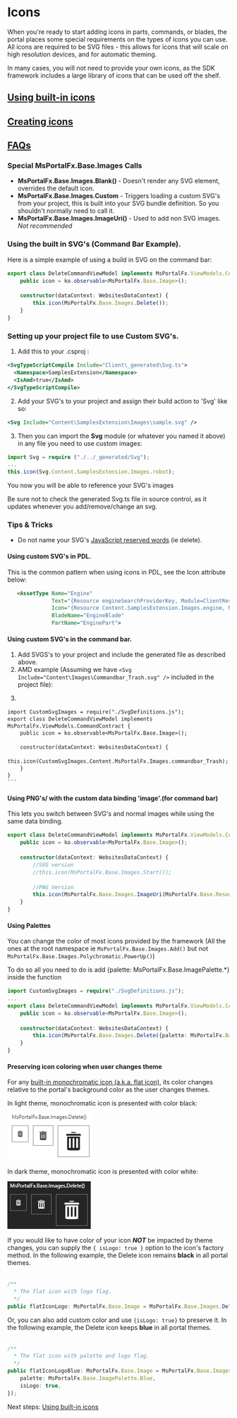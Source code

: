 
<a name="icons"></a>
# Icons

When you're ready to start adding icons in parts, commands, or blades, the portal places some special requirements on the types of icons you can use.  All icons are required to be SVG files - this allows for icons that will scale on high resolution devices, and for automatic theming.

In many cases, you will not need to provide your own icons, as the SDK framework includes a large library of icons that can be used off the shelf.

<a name="icons-using-built-in-icons-portalfx-icons-builtin-md"></a>
## <a href="portalfx-icons-builtin.md">Using built-in icons</a>
<a name="icons-creating-icons-portalfx-icons-creation-md"></a>
## <a href="portalfx-icons-creation.md">Creating icons</a>
<a name="icons-faqs-portalfx-icons-faq-md"></a>
## <a href="portalfx-icons-faq.md">FAQs</a>

<a name="icons-faqs-portalfx-icons-faq-md-special-msportalfx-base-images-calls"></a>
### Special MsPortalFx.Base.Images Calls

  * **MsPortalFx.Base.Images.Blank()** \- Doesn't render any SVG element, overrides the default icon.
  * **MsPortalFx.Base.Images.Custom** \- Triggers loading a custom SVG's from your project, this is built into your SVG bundle definition. So you shouldn't normally need to call it.
  * **MsPortalFx.Base.Images.ImageUri()** \- Used to add non SVG images. *Not recommended*

<a name="icons-faqs-portalfx-icons-faq-md-using-the-built-in-svg-s-command-bar-example"></a>
### Using the built in SVG&#39;s (Command Bar Example).

Here is a simple example of using a build in SVG on the command bar:

```ts
export class DeleteCommandViewModel implements MsPortalFx.ViewModels.CommandContract {
    public icon = ko.observable<MsPortalFx.Base.Image>();

    constructor(dataContext: WebsitesDataContext) {
        this.icon(MsPortalFx.Base.Images.Delete());
    }
}
```

<a name="icons-faqs-portalfx-icons-faq-md-setting-up-your-project-file-to-use-custom-svg-s"></a>
### Setting up your project file to use Custom SVG&#39;s.

1. Add this to your .csproj :

```xml
<SvgTypeScriptCompile Include="Client\_generated\Svg.ts">
  <Namespace>SamplesExtension</Namespace>
  <IsAmd>true</IsAmd>
</SvgTypeScriptCompile>
```

2. Add your SVG's to your project and assign their build action to 'Svg' like so:
```xml
<Svg Include="Content\SamplesExtension\Images\sample.svg" />
```

3. Then you can import the **Svg** module (or whatever you named it above) in any file you need to use custom images:

```ts
import Svg = require ("./../_generated/Svg");
...
this.icon(Svg.Content.SamplesExtension.Images.robot);
```

You now you will be able to reference your SVG's images

Be sure not to check the generated Svg.ts file in source control, as it updates whenever you add/remove/change an svg.

<a name="icons-faqs-portalfx-icons-faq-md-tips-tricks"></a>
### Tips &amp; Tricks

- Do not name your SVG's <a href="http://msdn.microsoft.com/en-us/library/ie/0779sbks(v=vs.94).aspx" target="_blank">JavaScript reserved words</a> (ie delete).

<a name="icons-faqs-portalfx-icons-faq-md-tips-tricks-using-custom-svg-s-in-pdl"></a>
#### Using custom SVG&#39;s in PDL.
  This is the common pattern when using icons in PDL, see the Icon attribute below:
  ```xml
     <AssetType Name="Engine"
                Text="{Resource engineSearchProviderKey, Module=ClientResources}"
                Icon="{Resource Content.SamplesExtension.Images.engine, Module=./../Generated/SvgDefinitions}"
                BladeName="EngineBlade"
                PartName="EnginePart">
  ```

<a name="icons-faqs-portalfx-icons-faq-md-tips-tricks-using-custom-svg-s-in-the-command-bar"></a>
#### Using custom SVG&#39;s in the command bar.

  1. Add SVGS's to your project and include the generated file as described above.
  2. AMD example (Assuming we have `<Svg Include="Content\Images\Commandbar_Trash.svg" />` included in the project file):
  3. ```ts
    import CustomSvgImages = require("./SvgDefinitions.js");
    export class DeleteCommandViewModel implements MsPortalFx.ViewModels.CommandContract {
        public icon = ko.observable<MsPortalFx.Base.Image>();

        constructor(dataContext: WebsitesDataContext) {
            this.icon(CustomSvgImages.Content.MsPortalFx.Images.commandbar_Trash);
        }
    }
    ```

<a name="icons-faqs-portalfx-icons-faq-md-tips-tricks-using-png-s-with-the-custom-data-binding-image-for-command-bar"></a>
#### Using PNG&#39;s/ with the custom data binding &#39;image&#39;.(for command bar)

This lets you switch between SVG's and normal images while using the same data binding.

```ts
export class DeleteCommandViewModel implements MsPortalFx.ViewModels.CommandContract {
    public icon = ko.observable<MsPortalFx.Base.Image>();

    constructor(dataContext: WebsitesDataContext) {
        //SVG version
        //this.icon(MsPortalFx.Base.Images.Start());

        //PNG Version
        this.icon(MsPortalFx.Base.Images.ImageUri(MsPortalFx.Base.Resources.getContentUri("Content/RemoteExtension/Images/Website_Commandbar_Play.png")));
    }
}
```

<a name="icons-faqs-portalfx-icons-faq-md-tips-tricks-using-palettes"></a>
#### Using Palettes

You can change the color of most icons provided by the framework (All the ones at the root namespace ie
`MsPortalFx.Base.Images.Add()` but not `MsPortalFx.Base.Images.Polychromatic.PowerUp()`)

To do so all you need to do is add {palette: MsPortalFx.Base.ImagePalette.*} inside the function

```ts
import CustomSvgImages = require("./SvgDefinitions.js");
...
export class DeleteCommandViewModel implements MsPortalFx.ViewModels.CommandContract {
    public icon = ko.observable<MsPortalFx.Base.Image>();

    constructor(dataContext: WebsitesDataContext) {
        this.icon(MsPortalFx.Base.Images.Delete({palette: MsPortalFx.Base.ImagePalette.Blue}));
    }
}
```

<a name="icons-faqs-portalfx-icons-faq-md-tips-tricks-preserving-icon-coloring-when-user-changes-theme"></a>
#### Preserving icon coloring when user changes theme

For any [built-in monochromatic icon (a.k.a. flat icon)](https://df.onecloud.azure-test.net/#blade/SamplesExtension/IconsMonochromaticBlade), its color changes relative to the portal's background color as the user changes themes.

In light theme, monochromatic icon is presented with color black:

![Flat icons with light theme][icon-light-theme]

In dark theme, monochromatic icon is presented with color white:

![Flat icons with dark theme][icon-dark-theme]

If you would like to have color of your icon ***NOT*** be impacted by theme changes, you can supply the `{ isLogo: true }` option to the icon's factory method.
In the following example, the Delete icon remains **black** in all portal themes.

```typescript

/**
  * The flat icon with logo flag.
  */
public flatIconLogo: MsPortalFx.Base.Image = MsPortalFx.Base.Images.Delete({ isLogo: true });

```

Or, you can also add custom color and use `{isLogo: true}` to preserve it.
In the following example, the Delete icon keeps **blue** in all portal themes.

```typescript

/**
  * The flat icon with palette and logo flag.
  */
public flatIconLogoBlue: MsPortalFx.Base.Image = MsPortalFx.Base.Images.Delete({
    palette: MsPortalFx.Base.ImagePalette.Blue,
    isLogo: true,
});

```

Next steps: [Using built-in icons](portalfx-icons-builtin.md)

[icon-light-theme]: ../media/portalfx-icons/icon-light-theme.PNG
[icon-dark-theme]: ../media/portalfx-icons/icon-dark-theme.PNG